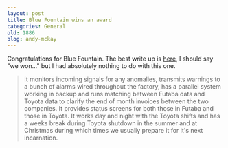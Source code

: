 ```yaml
---
layout: post
title: Blue Fountain wins an award
categories: General
old: 1886
blog: andy-mckay
---
```

<p>Congratulations for Blue Fountain. The best write up is <a href="http://www.cottee.org/articles/2006/12/08/we-won-an-award-aka-ruby-and-python-right-bang-in-the-enterprise" target="_blank">here</a>, I should say &quot;we won...&quot; but I had absolutely nothing to do with this one.</p>  <blockquote>It monitors incoming signals for any anomalies, transmits warnings to a bunch of alarms wired throughout the factory, has a parallel system working in backup and runs matching between Futaba data and Toyota data to clarify the end of month invoices between the two companies. It provides status screens for both those in Futaba and those in Toyota. It works day and night with the Toyota shifts and has a weeks break during Toyota shutdown in the summer and at Christmas during which times we usually prepare it for it&#39;s next incarnation.</blockquote>